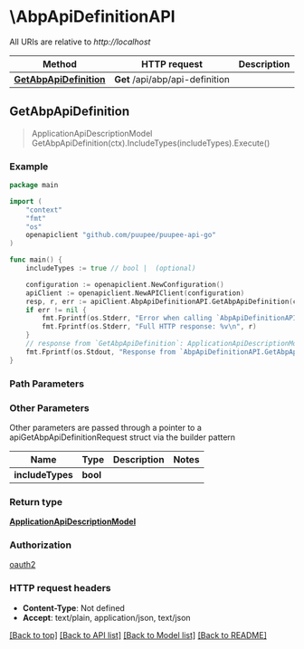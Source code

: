 # \AbpApiDefinitionAPI

All URIs are relative to *http://localhost*

Method | HTTP request | Description
------------- | ------------- | -------------
[**GetAbpApiDefinition**](AbpApiDefinitionAPI.md#GetAbpApiDefinition) | **Get** /api/abp/api-definition | 



## GetAbpApiDefinition

> ApplicationApiDescriptionModel GetAbpApiDefinition(ctx).IncludeTypes(includeTypes).Execute()



### Example

```go
package main

import (
	"context"
	"fmt"
	"os"
	openapiclient "github.com/puupee/puupee-api-go"
)

func main() {
	includeTypes := true // bool |  (optional)

	configuration := openapiclient.NewConfiguration()
	apiClient := openapiclient.NewAPIClient(configuration)
	resp, r, err := apiClient.AbpApiDefinitionAPI.GetAbpApiDefinition(context.Background()).IncludeTypes(includeTypes).Execute()
	if err != nil {
		fmt.Fprintf(os.Stderr, "Error when calling `AbpApiDefinitionAPI.GetAbpApiDefinition``: %v\n", err)
		fmt.Fprintf(os.Stderr, "Full HTTP response: %v\n", r)
	}
	// response from `GetAbpApiDefinition`: ApplicationApiDescriptionModel
	fmt.Fprintf(os.Stdout, "Response from `AbpApiDefinitionAPI.GetAbpApiDefinition`: %v\n", resp)
}
```

### Path Parameters



### Other Parameters

Other parameters are passed through a pointer to a apiGetAbpApiDefinitionRequest struct via the builder pattern


Name | Type | Description  | Notes
------------- | ------------- | ------------- | -------------
 **includeTypes** | **bool** |  | 

### Return type

[**ApplicationApiDescriptionModel**](ApplicationApiDescriptionModel.md)

### Authorization

[oauth2](../README.md#oauth2)

### HTTP request headers

- **Content-Type**: Not defined
- **Accept**: text/plain, application/json, text/json

[[Back to top]](#) [[Back to API list]](../README.md#documentation-for-api-endpoints)
[[Back to Model list]](../README.md#documentation-for-models)
[[Back to README]](../README.md)

